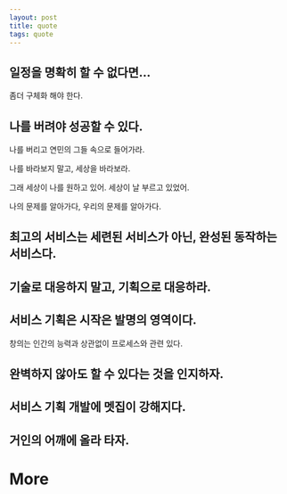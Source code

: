 ```yaml
---
layout: post
title: quote
tags: quote
---
```

## 일정을 명확히 할 수 없다면...

  좀더 구체화 해야 한다.

## 나를 버려야 성공할 수 있다.

  나를 버리고 연민의 그들 속으로 들어가라.

  나를 바라보지 말고, 세상을 바라보라.
  
  그래 세상이 나를 원하고 있어. 세상이 날 부르고 있었어.
  
  나의 문제를 알아가다, 우리의 문제를 알아가다.

## 최고의 서비스는 세련된 서비스가 아닌, 완성된 동작하는 서비스다.

## 기술로 대응하지 말고, 기획으로 대응하라.

## 서비스 기획은 시작은 발명의 영역이다.

  창의는 인간의 능력과 상관없이 프로세스와 관련 있다.

## 완벽하지 않아도 할 수 있다는 것을 인지하자.

## 서비스 기획 개발에 멧집이 강해지다.

## 거인의 어깨에 올라 타자.

# More
